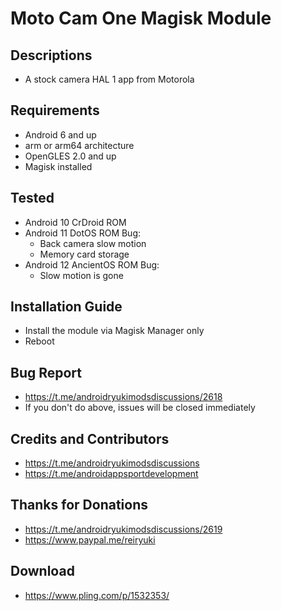 # Moto Cam One Magisk Module

## Descriptions
- A stock camera HAL 1 app from Motorola

## Requirements
- Android 6 and up
- arm or arm64 architecture
- OpenGLES 2.0 and up
- Magisk installed

## Tested
- Android 10 CrDroid ROM
- Android 11 DotOS ROM
  Bug:
  - Back camera slow motion
  - Memory card storage
- Android 12 AncientOS ROM
  Bug:
  - Slow motion is gone
 


## Installation Guide
- Install the module via Magisk Manager only
- Reboot

## Bug Report
- https://t.me/androidryukimodsdiscussions/2618
- If you don't do above, issues will be closed immediately

## Credits and Contributors
- https://t.me/androidryukimodsdiscussions
- https://t.me/androidappsportdevelopment

## Thanks for Donations
- https://t.me/androidryukimodsdiscussions/2619
- https://www.paypal.me/reiryuki

## Download
- https://www.pling.com/p/1532353/

